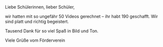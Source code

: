 Liebe Schülerinnen, lieber Schüler,

wir hatten mit so ungefähr 50 Videos gerechnet – ihr habt 190 geschafft. Wir sind platt und richtig begeistert.

Tausend Dank für so viel Spaß in Bild und Ton.

Viele Grüße vom
Förderverein

